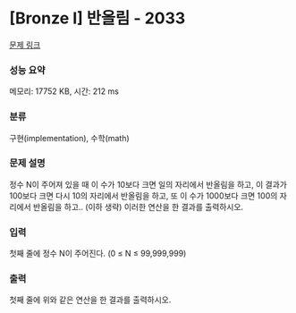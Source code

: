 # [Bronze I] 반올림 - 2033 

[문제 링크](https://www.acmicpc.net/problem/2033) 

### 성능 요약

메모리: 17752 KB, 시간: 212 ms

### 분류

구현(implementation), 수학(math)

### 문제 설명

<p>정수 N이 주어져 있을 때 이 수가 10보다 크면 일의 자리에서 반올림을 하고, 이 결과가 100보다 크면 다시 10의 자리에서 반올림을 하고, 또 이 수가 1000보다 크면 100의 자리에서 반올림을 하고.. (이하 생략) 이러한 연산을 한 결과를 출력하시오.</p>

### 입력 

 <p>첫째 줄에 정수 N이 주어진다. (0 ≤ N ≤ 99,999,999)</p>

### 출력 

 <p>첫째 줄에 위와 같은 연산을 한 결과를 출력하시오.</p>

